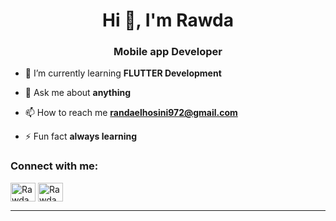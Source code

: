 <h1 align="center">Hi 👋, I'm Rawda</h1>
<h3 align="center">Mobile app Developer </h3>

- 🌱 I’m currently learning **FLUTTER Development**

- 💬 Ask me about **anything**

- 📫 How to reach me **randaelhosini972@gmail.com**

- ⚡ Fun fact **always learning**



<h3 align="left">Connect with me:</h3>
<p align="left">
<a href="https://www.linkedin.com/in/rawda-elhosini-29621623a?utm_source=share&utm_campaign=share_via&utm_content=profile&utm_medium=ios_app%0c" target="blank"><img align="center" src="https://raw.githubusercontent.com/rahuldkjain/github-profile-readme-generator/master/src/images/icons/Social/linked-in-alt.svg" alt="Rawda Ragheb" height="30" width="40" /></a>
<a href="[https://fb.com/tharwat samy](https://www.facebook.com/rody.elhosini?mibextid=LQQJ4d)" target="blank"><img align="center" src="https://raw.githubusercontent.com/rahuldkjain/github-profile-readme-generator/master/src/images/icons/Social/facebook.svg" alt="Rawda Ragheb" height="30" width="40" /></a>

 

<hr></hr>

